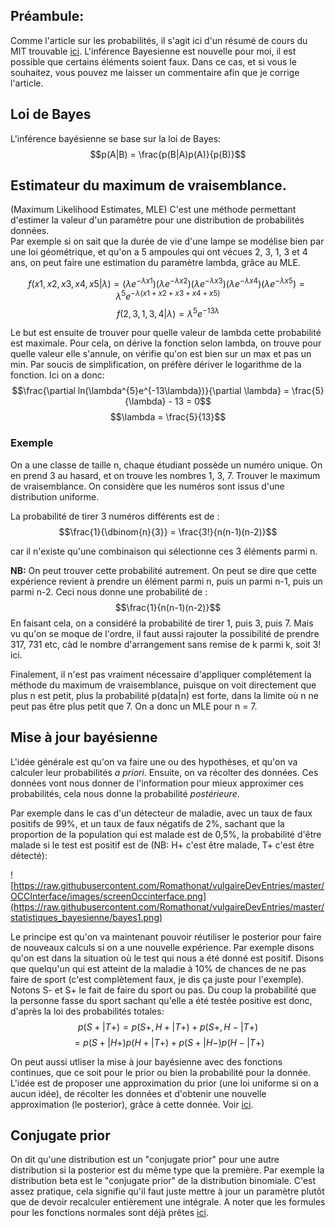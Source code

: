## Préambule:
Comme l'article sur les probabilités, il s'agit ici d'un résumé de cours du MIT trouvable [ici](https://ocw.mit.edu/courses/mathematics/18-05-introduction-to-probability-and-statistics-spring-2014/readings/).
L'inférence Bayesienne est nouvelle pour moi, il est possible que certains éléments soient faux. Dans ce cas, et si vous le souhaitez, vous pouvez me laisser un commentaire afin que je corrige l'article.

## Loi de Bayes
L'inférence bayésienne se base sur la loi de Bayes:
$$p(A|B) = \frac{p(B|A)p(A)}{p(B)}$$

## Estimateur du maximum de vraisemblance.
(Maximum Likelihood Estimates, MLE)
C'est une méthode permettant d'estimer la valeur d'un paramètre pour une distribution de probabilités données.  
Par exemple si on sait que la durée de vie d'une lampe se modélise bien par une loi géométrique, et qu'on a 5 ampoules qui ont vécues 2, 3, 1, 3 et 4 ans, on peut faire une estimation du paramètre lambda, grâce au MLE.

$$f(x1, x2, x3, x4, x5|\lambda) = (\lambda e^{-\lambda x1})(\lambda e^{-\lambda x2})(\lambda e^{-\lambda x3})(\lambda e^{-\lambda x4})(\lambda e^{-\lambda x5}) = \lambda^{5}e^{-\lambda(x1+x2+x3+x4+x5)}$$
$$f(2, 3, 1, 3, 4|\lambda) = \lambda^{5}e^{-13\lambda}$$

Le but est ensuite de trouver pour quelle valeur de lambda cette probabilité est maximale. Pour cela, on dérive la fonction selon lambda, on trouve pour quelle valeur elle s'annule, on vérifie qu'on est bien sur un max et pas un min. Par soucis de simplification, on préfère dériver le logarithme de la fonction.
Ici on a donc:
$$\frac{\partial ln(\lambda^{5}e^{-13\lambda})}{\partial \lambda} = \frac{5}{\lambda} - 13 = 0$$
$$\lambda = \frac{5}{13}$$


### Exemple
On a une classe de taille n, chaque étudiant possède un numéro unique. On en prend 3 au hasard, et on trouve les nombres 1, 3, 7. 
Trouver le maximum de vraisemblance. On considère que les numéros sont issus d'une distribution uniforme. 

La probabilité de tirer 3 numéros différents est de :
$$\frac{1}{\dbinom{n}{3}} = \frac{3!}{n(n-1)(n-2)}$$

car il n'existe qu'une combinaison qui sélectionne ces 3 éléments parmi n.
  
**NB:** On peut trouver cette probabilité autrement. On peut se dire que cette expérience revient à prendre un élément parmi n, puis un parmi n-1, puis un parmi n-2. 
Ceci nous donne une probabilité de :
$$\frac{1}{n(n-1)(n-2)}$$
En faisant cela, on a considéré la probabilité de tirer 1, puis 3, puis 7. Mais vu qu'on se moque de l'ordre, il faut aussi rajouter la possibilité de prendre 317, 731 etc, càd le nombre d'arrangement sans remise de k parmi k, soit 3! ici.

Finalement, il n'est pas vraiment nécessaire d'appliquer complétement la méthode du maximum de vraisemblance, puisque on voit directement que plus n est petit, plus la probabilité p(data|n) est forte, dans la limite où n ne peut pas être plus petit que 7. On a donc un MLE pour n = 7.


## Mise à jour bayésienne
L'idée générale est qu'on va faire une ou des hypothèses, et qu'on va calculer leur probabilités *a priori*. Ensuite, on va récolter des données. Ces données vont nous donner de l'information pour mieux approximer ces probabilités, cela nous donne la probabilité *postérieure*.

Par exemple dans le cas d'un détecteur de maladie, avec un taux de faux positifs de 99%, et un taux de faux négatifs de 2%, sachant que la proportion de la population qui est malade est de 0,5%, la probabilité d'être malade si le test est positif est de (NB: H+ c'est être malade, T+ c'est être détecté):

![https://raw.githubusercontent.com/Romathonat/vulgaireDevEntries/master/OCCInterface/images/screenOccinterface.png](https://raw.githubusercontent.com/Romathonat/vulgaireDevEntries/master/statistiques_bayesienne/bayes1.png)

Le principe est qu'on va maintenant pouvoir réutiliser le posterior pour faire de nouveaux calculs si on a une nouvelle expérience. Par exemple disons qu'on est dans la situation où le test qui nous a été donné est positif. Disons que quelqu'un qui est atteint de la maladie à 10% de chances de ne pas faire de sport (c'est complètement faux, je dis ça juste pour l'exemple). Notons S- et S+ le fait de faire du sport ou pas. Du coup la probabilité que la personne fasse du sport sachant qu'elle a été testée positive est donc, d'après la loi des probabilités totales:
$$p(S+|T+) = p(S+, H+|T+) + p(S+, H-| T+) $$
$$= p(S+|H+)p(H+|T+) + p(S+|H-)p(H-|T+)$$

On peut aussi utliser la mise à jour bayésienne avec des fonctions continues, que ce soit pour le prior ou bien la probabilité pour la donnée. L'idée est de proposer une approximation du prior (une loi uniforme si on a aucun idée), de récolter les données et d'obtenir une nouvelle approximation (le posterior), grâce à cette donnée. Voir [ici](https://ocw.mit.edu/courses/mathematics/18-05-introduction-to-probability-and-statistics-spring-2014/readings/MIT18_05S14_Reading14b.pdf).

## Conjugate prior

On dit qu'une distribution est un "conjugate prior" pour une autre distribution si la  posterior est du même type que la première. Par exemple la distribution beta est le "conjugate prior" de la distribution binomiale. C'est assez pratique, cela signifie qu'il faut juste mettre à jour un paramètre plutôt que de devoir recalculer entièrement une intégrale. A noter que les formules pour les fonctions normales sont déjà prêtes [ici](https://ocw.mit.edu/courses/mathematics/18-05-introduction-to-probability-and-statistics-spring-2014/readings/MIT18_05S14_Reading15a.pdf).

